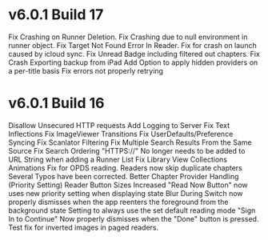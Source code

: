 #  v6.0.1 Build 17
Fix Crashing on Runner Deletion.
Fix Crashing due to null environment in runner object.
Fix Target Not Found Error In Reader.
Fix for crash on launch caused by icloud sync.
Fix Unread Badge including filtered out chapters.
Fix Crash Exporting backup from iPad
Add Option to apply hidden providers on a per-title basis
Fix errors not properly retrying

#  v6.0.1 Build 16

Disallow Unsecured HTTP requests
Add Logging to Server
Fix Text Inflections
Fix ImageViewer Transitions
Fix UserDefaults/Preference Syncing
Fix Scanlator Filtering
Fix Multiple Search Results From the Same Source
Fix Search Ordering
"HTTPS://" No longer needs to be added to URL String when adding a Runner List
Fix Library View Collections Animations
Fix for OPDS reading.
Readers now skip duplicate chapters
Several Typos have been corrected.
Better Chapter Provider Handling (Priority Setting)
Reader Button Sizes Increased
"Read Now Button" now uses new priority setting when displaying state
Blur During Switch now properly dismisses when the app reenters the foreground from the background state
Setting to always use the set default reading mode
"Sign In to Continue" Now properly dismisses when the "Done" button is pressed.
Test fix for inverted images in paged readers.
